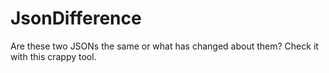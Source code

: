 # JsonDifference
Are these two JSONs the same or what has changed about them? Check it with this crappy tool.
